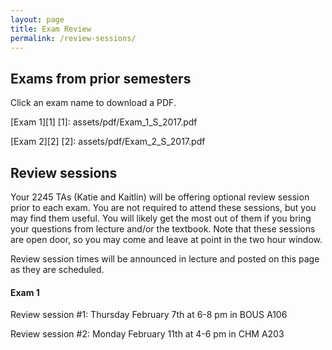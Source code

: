 ```yaml
---
layout: page
title: Exam Review
permalink: /review-sessions/
---
```


## Exams from prior semesters
Click an exam name to download a PDF.

[Exam 1][1]
[1]: assets/pdf/Exam_1_S_2017.pdf

[Exam 2][2]
[2]: assets/pdf/Exam_2_S_2017.pdf

## Review sessions

Your 2245 TAs (Katie and Kaitlin) will be offering optional review session prior to each exam. You are not required to attend these sessions, but you may find them useful. You will likely get the most out of them if you bring your questions from lecture and/or the textbook. Note that these sessions are open door, so you may come and leave at point in the two hour window.

Review session times will be announced in lecture and posted on this page as they are scheduled.

#### Exam 1
Review session #1: Thursday February 7th at 6-8 pm in BOUS A106

Review session #2: Monday February 11th at 4-6 pm in CHM A203



